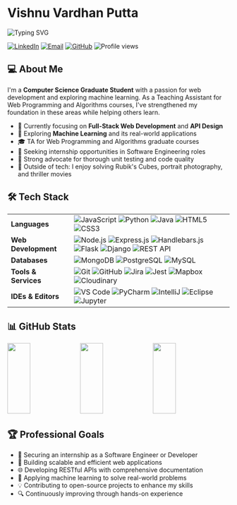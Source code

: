 # Vishnu Vardhan Putta

<img src="https://readme-typing-svg.demolab.com?font=Fira+Code&weight=500&size=24&duration=3000&pause=1000&color=0078D4&vCenter=true&width=500&lines=Computer+Science+Graduate+Student;Machine+Learning+Enthusiast;Full-Stack+Web+Developer" alt="Typing SVG" />

<p>
  <a href="https://linkedin.com/in/vishnuvardhanputta"><img src="https://img.shields.io/badge/LinkedIn-0077B5?style=for-the-badge&logo=linkedin&logoColor=white" alt="LinkedIn"/></a>
  <a href="mailto:vishnuvardhanputta421@gmail.com"><img src="https://img.shields.io/badge/Email-D14836?style=for-the-badge&logo=gmail&logoColor=white" alt="Email"/></a>
  <a href="https://github.com/421pvv"><img src="https://img.shields.io/badge/GitHub-100000?style=for-the-badge&logo=github&logoColor=white" alt="GitHub"/></a>
  <img src="https://komarev.com/ghpvc/?username=421pvv&color=0078D4&style=for-the-badge" alt="Profile views" />
</p>

## 💻 About Me

I'm a **Computer Science Graduate Student** with a passion for web development and exploring machine learning. As a Teaching Assistant for Web Programming and Algorithms courses, I've strengthened my foundation in these areas while helping others learn.

- 🔭 Currently focusing on **Full-Stack Web Development** and **API Design**
- 🌱 Exploring **Machine Learning** and its real-world applications
- 🎓 TA for Web Programming and Algorithms graduate courses
- 💼 Seeking internship opportunities in Software Engineering roles
- 🧪 Strong advocate for thorough unit testing and code quality
- 🧩 Outside of tech: I enjoy solving Rubik's Cubes, portrait photography, and thriller movies

## 🛠️ Tech Stack

<table>
  <tr>
    <td><strong>Languages</strong></td>
    <td>
      <img src="https://img.shields.io/badge/JavaScript-F7DF1E?style=flat-square&logo=javascript&logoColor=black" alt="JavaScript" />
      <img src="https://img.shields.io/badge/Python-3776AB?style=flat-square&logo=python&logoColor=white" alt="Python" />
      <img src="https://img.shields.io/badge/Java-ED8B00?style=flat-square&logo=openjdk&logoColor=white" alt="Java" />
      <img src="https://img.shields.io/badge/HTML5-E34F26?style=flat-square&logo=html5&logoColor=white" alt="HTML5" />
      <img src="https://img.shields.io/badge/CSS3-1572B6?style=flat-square&logo=css3&logoColor=white" alt="CSS3" />
    </td>
  </tr>
  <tr>
    <td><strong>Web Development</strong></td>
    <td>
      <img src="https://img.shields.io/badge/Node.js-339933?style=flat-square&logo=nodedotjs&logoColor=white" alt="Node.js" />
      <img src="https://img.shields.io/badge/Express-000000?style=flat-square&logo=express&logoColor=white" alt="Express.js" />
      <img src="https://img.shields.io/badge/Handlebars-f0772b?style=flat-square&logo=handlebarsdotjs&logoColor=white" alt="Handlebars.js" />
      <img src="https://img.shields.io/badge/Flask-000000?style=flat-square&logo=flask&logoColor=white" alt="Flask" />
      <img src="https://img.shields.io/badge/Django-092E20?style=flat-square&logo=django&logoColor=white" alt="Django" />
      <img src="https://img.shields.io/badge/REST_API-009688?style=flat-square&logo=fastapi&logoColor=white" alt="REST API" />
    </td>
  </tr>
  <tr>
    <td><strong>Databases</strong></td>
    <td>
      <img src="https://img.shields.io/badge/MongoDB-47A248?style=flat-square&logo=mongodb&logoColor=white" alt="MongoDB" />
      <img src="https://img.shields.io/badge/PostgreSQL-316192?style=flat-square&logo=postgresql&logoColor=white" alt="PostgreSQL" />
      <img src="https://img.shields.io/badge/MySQL-4479A1?style=flat-square&logo=mysql&logoColor=white" alt="MySQL" />
    </td>
  </tr>
  <tr>
    <td><strong>Tools & Services</strong></td>
    <td>
      <img src="https://img.shields.io/badge/Git-F05032?style=flat-square&logo=git&logoColor=white" alt="Git" />
      <img src="https://img.shields.io/badge/GitHub-181717?style=flat-square&logo=github&logoColor=white" alt="GitHub" />
      <img src="https://img.shields.io/badge/Jira-0052CC?style=flat-square&logo=jira&logoColor=white" alt="Jira" />
      <img src="https://img.shields.io/badge/Jest-C21325?style=flat-square&logo=jest&logoColor=white" alt="Jest" />
      <img src="https://img.shields.io/badge/Mapbox-000000?style=flat-square&logo=mapbox&logoColor=white" alt="Mapbox" />
      <img src="https://img.shields.io/badge/Cloudinary-2C39BD?style=flat-square&logo=cloudinary&logoColor=white" alt="Cloudinary" />
    </td>
  </tr>
  <tr>
    <td><strong>IDEs & Editors</strong></td>
    <td>
      <img src="https://img.shields.io/badge/VS_Code-007ACC?style=flat-square&logo=visualstudiocode&logoColor=white" alt="VS Code" />
      <img src="https://img.shields.io/badge/PyCharm-000000?style=flat-square&logo=pycharm&logoColor=white" alt="PyCharm" />
      <img src="https://img.shields.io/badge/IntelliJ-000000?style=flat-square&logo=intellijidea&logoColor=white" alt="IntelliJ" />
      <img src="https://img.shields.io/badge/Eclipse-2C2255?style=flat-square&logo=eclipse&logoColor=white" alt="Eclipse" />
      <img src="https://img.shields.io/badge/Jupyter-F37626?style=flat-square&logo=jupyter&logoColor=white" alt="Jupyter" />
    </td>
  </tr>
</table>

## 📊 GitHub Stats

<p>
  <img src="https://github-readme-stats.vercel.app/api?username=421pvv&show_icons=true&theme=tokyonight&hide_border=true" width="32%" height="160px" />
  <img src="https://github-readme-streak-stats.herokuapp.com/?user=421pvv&theme=tokyonight&hide_border=true" width="32%" height="160px" />
  <img src="https://github-readme-stats.vercel.app/api/top-langs/?username=421pvv&layout=compact&theme=tokyonight&hide_border=true" width="32%" height="160px" />
</p>

## 🏆 Professional Goals

- 💼 Securing an internship as a Software Engineer or Developer
- 🚀 Building scalable and efficient web applications
- 🌐 Developing RESTful APIs with comprehensive documentation
- 🧠 Applying machine learning to solve real-world problems
- 💡 Contributing to open-source projects to enhance my skills
- 🔍 Continuously improving through hands-on experience
